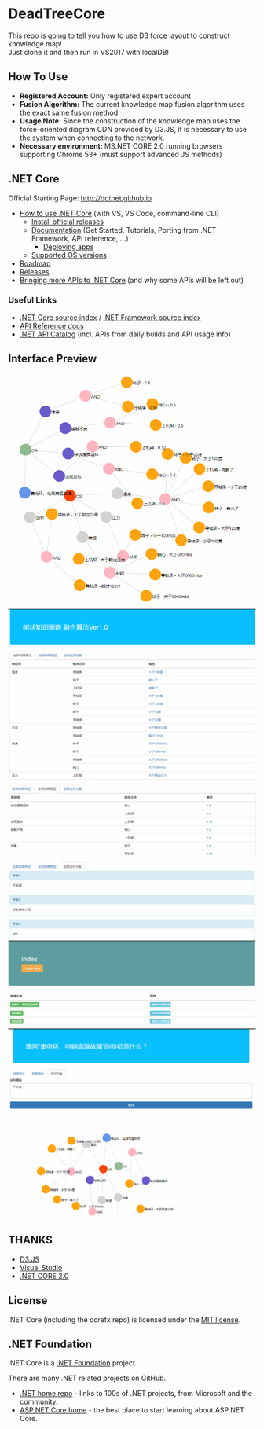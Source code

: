 # DeadTreeCore
This repo is going to tell you how to use D3 force layout to construct knowledge map!     
Just clone it and then run in VS2017 with localDB!

## How To Use
* <b>Registered Account:</b> Only registered expert account    
* <b>Fusion Algorithm:</b> The current knowledge map fusion algorithm uses the exact same fusion method      
* <b>Usage Note:</b> Since the construction of the knowledge map uses the force-oriented diagram CDN provided by D3.JS, it is necessary to use the system when connecting to the network.    
* <b>Necessary environment:</b> MS.NET CORE 2.0 running browsers supporting Chrome 53+ (must support advanced JS methods)    

## .NET Core

Official Starting Page: http://dotnet.github.io

* [How to use .NET Core](https://github.com/dotnet/core/#get-started) (with VS, VS Code, command-line CLI)
  * [Install official releases](https://www.microsoft.com/net/core)
  * [Documentation](https://docs.microsoft.com/en-us/dotnet) (Get Started, Tutorials, Porting from .NET Framework, API reference, ...)
    * [Deploying apps](https://docs.microsoft.com/en-us/dotnet/articles/core/preview3/deploying)
  * [Supported OS versions](https://github.com/dotnet/core/blob/master/roadmap.md#technology-roadmaps)
* [Roadmap](https://github.com/dotnet/core/blob/master/roadmap.md)
* [Releases](https://github.com/dotnet/core/tree/master/release-notes)
* [Bringing more APIs to .NET Core](https://github.com/dotnet/corefx/blob/master/Documentation/project-docs/porting.md) (and why some APIs will be left out)

### Useful Links

* [.NET Core source index](https://source.dot.net) / [.NET Framework source index](https://referencesource.microsoft.com)
* [API Reference docs](https://docs.microsoft.com/en-us/dotnet/core/api)
* [.NET API Catalog](http://apisof.net) (incl. APIs from daily builds and API usage info)

## Interface Preview
![avatar](/Pictures/1.PNG)![avatar](/Pictures/2.PNG)![avatar](/Pictures/3.PNG)
![avatar](/Pictures/4.PNG)![avatar](/Pictures/5.PNG)![avatar](/Pictures/6.PNG)

## THANKS
* [D3.JS](https://github.com/d3/d3)   
* [Visual Studio](https://docs.microsoft.com/zh-cn/visualstudio/)   
* [.NET CORE 2.0](https://www.microsoft.com/net/download/windows)   


## License

.NET Core (including the corefx repo) is licensed under the [MIT license](LICENSE.TXT).



## .NET Foundation

.NET Core is a [.NET Foundation](http://www.dotnetfoundation.org/projects) project.

There are many .NET related projects on GitHub.

- [.NET home repo](https://github.com/Microsoft/dotnet) - links to 100s of .NET projects, from Microsoft and the community.
- [ASP.NET Core home](https://github.com/aspnet/home) - the best place to start learning about ASP.NET Core.
